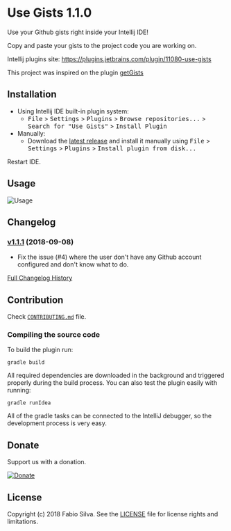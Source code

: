 Use Gists 1.1.0
===============

Use your Github gists right inside your Intellij IDE!

Copy and paste your gists to the project code you are working on.

Intellij plugins site: https://plugins.jetbrains.com/plugin/11080-use-gists

This project was inspired on the plugin [getGists][get-gists]


Installation
------------

- Using Intellij IDE built-in plugin system:
  - <kbd>File</kbd> > <kbd>Settings</kbd> > <kbd>Plugins</kbd> > <kbd>Browse repositories...</kbd> > <kbd>Search for "Use Gists"</kbd> > <kbd>Install Plugin</kbd>
- Manually:
  - Download the [latest release][latest-release] and install it manually using <kbd>File</kbd> > <kbd>Settings</kbd> > <kbd>Plugins</kbd> > <kbd>Install plugin from disk...</kbd>
  
Restart IDE.


Usage
-----

   ![Usage](https://s3-sa-east-1.amazonaws.com/cdn.fabioluis.com.br/use-gists/use-gists-how-to-use.gif)


Changelog
---------

### [v1.1.1](https://github.com/silvafabio/use-gists/tree/v1.1.1) (2018-09-08)

- Fix the issue (#4) where the user don't have any Github account configured and don't know what to do.


[Full Changelog History](./CHANGELOG.md)


Contribution
------------

Check [`CONTRIBUTING.md`](./CONTRIBUTING.md) file.

### Compiling the source code

To build the plugin run:

    gradle build
    
All required dependencies are downloaded in the background and triggered properly
during the build process. You can also test the plugin easily with running:

    gradle runIdea
    
All of the gradle tasks can be connected to the IntelliJ debugger, so the development process is very easy.


Donate
-------

Support us with a donation.

[![Donate][badge-paypal-img]][badge-paypal]


License
-------

Copyright (c) 2018 Fabio Silva. See the [LICENSE](./LICENSE) file for license rights and limitations.


[get-gists]:              https://github.com/johna1203/getGists    
[latest-release]:         https://github.com/silvafabio/use-gists/releases/latest
[badge-paypal-img]:       https://img.shields.io/badge/donate-paypal-yellow.svg
[badge-paypal]:           https://www.paypal.com/cgi-bin/webscr?cmd=_donations&business=W8NQQ9AFX8NSC&lc=US&item_name=Fabio%20Silva&item_number=Use%20Gists&currency_code=USD&bn=PP%2dDonationsBF%3abtn_donateCC_LG%2egif%3aNonHosted
